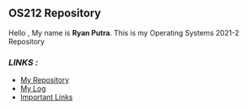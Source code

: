 ## OS212 Repository

Hello , My name is **Ryan Putra**.
This is my Operating Systems 2021-2 Repository

### *LINKS :*
- [My Repository](https://github.com/ryanputraa/os212)
- [My Log](https://ryanputraa.github.io/os212/TXT/mylog.txt)
- [Important Links](https://ryanputraa.github.io/LINKS)
